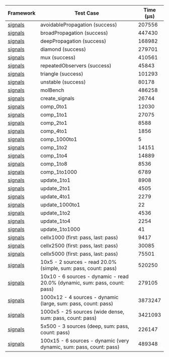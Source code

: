 | Framework | Test Case | Time (μs) |
| --- | --- | --- |
| [signals](https://github.com/rodydavis/signals.dart) | avoidablePropagation (success) | 207556 |
| [signals](https://github.com/rodydavis/signals.dart) | broadPropagation (success) | 447430 |
| [signals](https://github.com/rodydavis/signals.dart) | deepPropagation (success) | 168982 |
| [signals](https://github.com/rodydavis/signals.dart) | diamond (success) | 279701 |
| [signals](https://github.com/rodydavis/signals.dart) | mux (success) | 410561 |
| [signals](https://github.com/rodydavis/signals.dart) | repeatedObservers (success) | 45843 |
| [signals](https://github.com/rodydavis/signals.dart) | triangle (success) | 101293 |
| [signals](https://github.com/rodydavis/signals.dart) | unstable (success) | 80178 |
| [signals](https://github.com/rodydavis/signals.dart) | molBench | 486258 |
| [signals](https://github.com/rodydavis/signals.dart) | create_signals | 26744 |
| [signals](https://github.com/rodydavis/signals.dart) | comp_0to1 | 12030 |
| [signals](https://github.com/rodydavis/signals.dart) | comp_1to1 | 27075 |
| [signals](https://github.com/rodydavis/signals.dart) | comp_2to1 | 8588 |
| [signals](https://github.com/rodydavis/signals.dart) | comp_4to1 | 1856 |
| [signals](https://github.com/rodydavis/signals.dart) | comp_1000to1 | 5 |
| [signals](https://github.com/rodydavis/signals.dart) | comp_1to2 | 14151 |
| [signals](https://github.com/rodydavis/signals.dart) | comp_1to4 | 14889 |
| [signals](https://github.com/rodydavis/signals.dart) | comp_1to8 | 8536 |
| [signals](https://github.com/rodydavis/signals.dart) | comp_1to1000 | 6789 |
| [signals](https://github.com/rodydavis/signals.dart) | update_1to1 | 8908 |
| [signals](https://github.com/rodydavis/signals.dart) | update_2to1 | 4505 |
| [signals](https://github.com/rodydavis/signals.dart) | update_4to1 | 2279 |
| [signals](https://github.com/rodydavis/signals.dart) | update_1000to1 | 22 |
| [signals](https://github.com/rodydavis/signals.dart) | update_1to2 | 4536 |
| [signals](https://github.com/rodydavis/signals.dart) | update_1to4 | 2254 |
| [signals](https://github.com/rodydavis/signals.dart) | update_1to1000 | 41 |
| [signals](https://github.com/rodydavis/signals.dart) | cellx1000 (first: pass, last: pass) | 9417 |
| [signals](https://github.com/rodydavis/signals.dart) | cellx2500 (first: pass, last: pass) | 30085 |
| [signals](https://github.com/rodydavis/signals.dart) | cellx5000 (first: pass, last: pass) | 75501 |
| [signals](https://github.com/rodydavis/signals.dart) | 10x5 - 2 sources - read 20.0% (simple, sum: pass, count: pass) | 520250 |
| [signals](https://github.com/rodydavis/signals.dart) | 10x10 - 6 sources - dynamic - read 20.0% (dynamic, sum: pass, count: pass) | 279105 |
| [signals](https://github.com/rodydavis/signals.dart) | 1000x12 - 4 sources - dynamic (large, sum: pass, count: pass) | 3873247 |
| [signals](https://github.com/rodydavis/signals.dart) | 1000x5 - 25 sources (wide dense, sum: pass, count: pass) | 3421093 |
| [signals](https://github.com/rodydavis/signals.dart) | 5x500 - 3 sources (deep, sum: pass, count: pass) | 226147 |
| [signals](https://github.com/rodydavis/signals.dart) | 100x15 - 6 sources - dynamic (very dynamic, sum: pass, count: pass) | 489348 |
